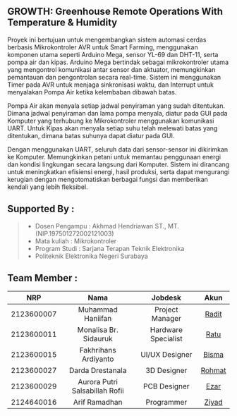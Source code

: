 ## GROWTH: Greenhouse Remote Operations With Temperature & Humidity

Proyek ini bertujuan untuk mengembangkan sistem automasi cerdas berbasis Mikrokontroler AVR untuk Smart Farming, menggunakan komponen utama seperti Arduino Mega, sensor YL-69 dan DHT-11, serta pompa air dan kipas. Arduino Mega bertindak sebagai mikrokontroler utama yang mengontrol komunikasi antar sensor dan aktuator, memungkinkan pemantauan dan pengontrolan secara real-time. Sistem ini menggunakan Timer pada AVR untuk menjaga sinkronisasi waktu, dan Interrupt untuk menyalakan Pompa Air ketika kelembaban dibawah batas.

Pompa Air akan menyala setiap jadwal penyiraman yang sudah ditentukan. Dimana jadwal penyiraman dan lama pompa menyala, diatur pada GUI pada Komputer yang terhubung ke Mikrokontroler menggunakan komunikasi UART. Untuk Kipas akan menyala setiap suhu telah melewati batas yang ditentukan, dimana batas suhunya dapat diatur pada GUI.

Dengan menggunakan UART, seluruh data dari sensor-sensor ini dikirimkan ke Komputer. Memungkinkan petani untuk memantau penggunaan energi dan kondisi lingkungan secara langsung dari Komputer. Sistem ini dirancang untuk meningkatkan efisiensi energi, hasil produksi, serta dapat mengurangi kerugian dengan mengotomatiskan berbagai fungsi dan memberikan kendali yang lebih fleksibel.

## Supported By :
>- Dosen Pengampu : Akhmad Hendriawan ST., MT. (NIP.197501272002121003)
>- Mata kuliah : Mikrokontroler
>- Program Studi : Sarjana Terapan Teknik Elektronika
>- Politeknik Elektronika Negeri Surabaya<br> 

## Team Member :
|      NRP      |       Nama      |    Jobdesk    |   Akun |
| :-----------:|:----------------:| :------------:| :-----:|
| 2123600007    | Muhammad Haniifan  | Project Manager       | [Radit](https://github.com/Raditya-G)
| 2123600011    | Monalisa Br. Sidauruk         |   Hardware Specialist | [Ratu](https://github.com/nataratungga)
| 2123600015    | Fakhrihans Ardiyanto         |    UI/UX Designer      | [Bisma](https://github.com/Bismaap)
| 2123600027    | Darda Drestanala                | 3D Designer | [Rohmat](https://github.com/NurRohmatHidayat)
| 2123600029    | Aurora Putri Salsabillah Rofii               | PCB Designer     | [Ezar](https://github.com/EzarPrasetya)
| 2124640016    | Arif Ramadhan               | Programmer     |[Ziyad](https://github.com/Yadnur)